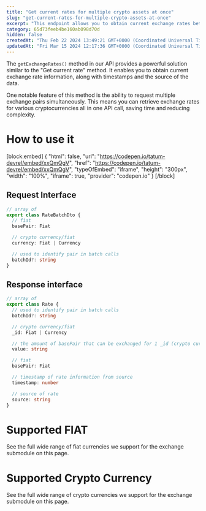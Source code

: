 ```yaml
---
title: "Get current rates for multiple crypto assets at once"
slug: "get-current-rates-for-multiple-crypto-assets-at-once"
excerpt: "This endpoint allows you to obtain current exchange rates between fiat/crypto or fiat/fiat."
category: 65d73feeb4be160ab098d70d
hidden: false
createdAt: "Thu Feb 22 2024 13:49:21 GMT+0000 (Coordinated Universal Time)"
updatedAt: "Fri Mar 15 2024 12:17:36 GMT+0000 (Coordinated Universal Time)"
---
```

The `getExchangeRates()` method in our API provides a powerful solution similar to the "Get current rate" method. It enables you to obtain current exchange rate information, along with timestamps and the source of the data. 

One notable feature of this method is the ability to request multiple exchange pairs simultaneously. This means you can retrieve exchange rates for various cryptocurrencies all in one API call, saving time and reducing complexity.

# How to use it

[block:embed]
{
  "html": false,
  "url": "https://codepen.io/tatum-devrel/embed/xxQmQgV",
  "href": "https://codepen.io/tatum-devrel/embed/xxQmQgV",
  "typeOfEmbed": "iframe",
  "height": "300px",
  "width": "100%",
  "iframe": true,
  "provider": "codepen.io"
}
[/block]


## Request Interface

```typescript
// array of
export class RateBatchDto {
  // fiat
  basePair: Fiat

  // crypto currency/fiat
  currency: Fiat | Currency

  // used to identify pair in batch calls
  batchId?: string
}
```

## Response interface

```typescript
// array of
export class Rate {
  // used to identify pair in batch calls
  batchId?: string

  // crypto currency/fiat
  _id: Fiat | Currency

  // the amount of basePair that can be exchanged for 1 _id (crypto currency/fiat)
  value: string

  // fiat
  basePair: Fiat

  // timestamp of rate information from source
  timestamp: number

  // source of rate
  source: string
}

```

# Supported FIAT

See the full wide range of fiat currencies we support for the exchange  submodule on this page.

# Supported Crypto Currency

See the full wide range of crypto currencies we support for the exchange  submodule on this page.
